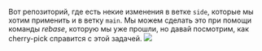 
Вот репозиторий, где есть некие изменения в ветке `side`, которые мы хотим применить и в ветку `main`. Мы можем сделать это при помощи команды *rebase*, которую мы уже прошли, но давай посмотрим, как cherry-pick справится с этой задачей.
![](Pasted%20image%2020230608143355.png)